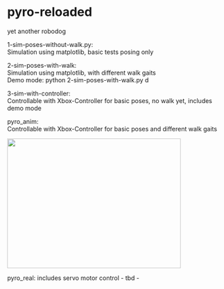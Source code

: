 # pyro-reloaded
yet another robodog

1-sim-poses-without-walk.py:    
Simulation using matplotlib, basic tests posing only

2-sim-poses-with-walk:  
Simulation using matplotlib, with different walk gaits  
Demo mode: python 2-sim-poses-with-walk.py d  

3-sim-with-controller:  
Controllable with Xbox-Controller for basic poses, no walk yet, includes demo mode

pyro_anim:  
Controllable with Xbox-Controller for basic poses and different walk gaits

<img src="pyro.gif" width="400" height="300" />

pyro_real:
includes servo motor control - tbd -
